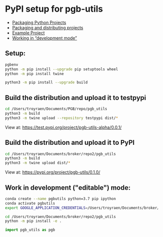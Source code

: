 # PyPI setup for pgb-utils

- [Packaging Python Projects](https://packaging.python.org/tutorials/packaging-projects/)
- [Packaging and distributing projects](https://packaging.python.org/guides/distributing-packages-using-setuptools/)
- [Example Project](https://github.com/pypa/sampleproject)
- [Working in “development mode”](https://packaging.python.org/guides/distributing-packages-using-setuptools/#working-in-development-mode)  

## Setup:
```bash
pgbenv
python -m pip install --upgrade pip setuptools wheel
python -m pip install twine

python3 -m pip install --upgrade build
```

## Build the distribution and upload it to testpypi
```bash
cd /Users/troyraen/Documents/PGB/repo/pgb_utils
python3 -m build
python3 -m twine upload --repository testpypi dist/*
```
View at: https://test.pypi.org/project/pgb-utils-alpha/0.0.1/


## Build the distribution and upload it to PyPI
```bash
cd /Users/troyraen/Documents/broker/repo2/pgb_utils
python3 -m build
python3 -m twine upload dist/*
```
View at: https://pypi.org/project/pgb-utils/0.1.0/


## Work in development ("editable") mode:
```bash
conda create --name pgbutils python=3.7 pip ipython
conda activate pgbutils
export GOOGLE_APPLICATION_CREDENTIALS=/Users/troyraen/Documents/broker/repo/GCP_auth_key.json

cd /Users/troyraen/Documents/broker/repo2/pgb_utils
python -m pip install -e .
```
```python
import pgb_utils as pgb

```
